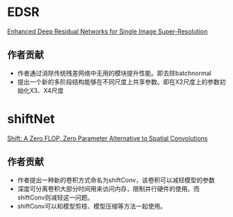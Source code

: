 # EDSR
[Enhanced Deep Residual Networks for Single Image Super-Resolution](https://arxiv.org/abs/1707.02921)
## 作者贡献
+ 作者通过消除传统残差网络中无用的模块提升性能。即去除batchnormal
+ 提出一个新的多阶段结构能够在不同尺度上共享参数。即在X2尺度上的参数初始化X3、X4尺度
# shiftNet
[Shift: A Zero FLOP, Zero Parameter Alternative to Spatial Convolutions](https://openaccess.thecvf.com/content_cvpr_2018/papers/Wu_Shift_A_Zero_CVPR_2018_paper.pdf)
## 作者贡献
+ 作者提出一种新的卷积方式命名为shiftConv，该卷积可以减轻模型的参数
+ 深度可分离卷积大部分时间用来访问内存，限制并行硬件的使用。而shiftConv则减轻这一问题。
+ shiftConv可以和模型剪枝、模型压缩等方法一起使用。